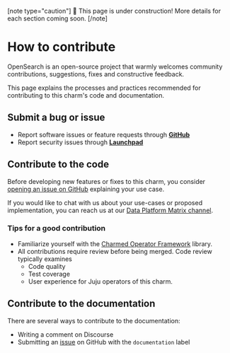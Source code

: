 [note type="caution"]
:construction: This page is under construction! More details for each section coming soon.
[/note]

# How to contribute

OpenSearch is an open-source project that warmly welcomes community contributions, suggestions, fixes and constructive feedback.

This page explains the processes and practices recommended for contributing to this charm's code and documentation.

## Submit a bug or issue
* Report software issues or feature requests through [**GitHub**](https://github.com/canonical/opensearch-operator/issues)
* Report security issues through [**Launchpad**](https://wiki.ubuntu.com/DebuggingSecurity#How%20to%20File)

## Contribute to the code

Before developing new features or fixes to this charm, you consider [opening an issue on GitHub](https://github.com/canonical/opensearch-operator/issues) explaining your use case.

If you would like to chat with us about your use-cases or proposed implementation, you can reach us at our [Data Platform Matrix channel](https://matrix.to/#/#charmhub-data-platform:ubuntu.com).

### Tips for a good contribution

* Familiarize yourself with the [Charmed Operator Framework](https://juju.is/docs/sdk) library.
* All contributions require review before being merged. Code review typically examines
  * Code quality
  * Test coverage
  * User experience for Juju operators of this charm.

## Contribute to the documentation

There are several ways to contribute to the documentation:
* Writing a comment on Discourse
* Submitting an [issue](https://github.com/canonical/opensearch-operator/issues) on GitHub with the `documentation` label